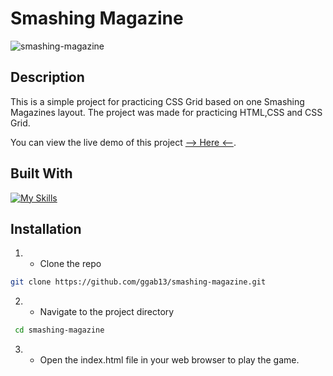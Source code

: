 # Smashing Magazine


![smashing-magazine](https://github.com/ggab13/smashing-magazine/assets/67071512/5da8fb4d-6673-4a02-9d09-2da9a147a5b7)



## Description

This is a simple project for practicing CSS Grid based on one Smashing Magazines layout. 
The project was made for practicing HTML,CSS and CSS Grid.

You can view the live demo of this project [--> Here <--](https://ggab13.github.io/smashing-magazine/).

## Built With

[![My Skills](https://skillicons.dev/icons?i=html,css)](https://skillicons.dev)


## Installation 

1. - Clone the repo
 ```sh
git clone https://github.com/ggab13/smashing-magazine.git
   ```

2. - Navigate to the project directory
```sh
 cd smashing-magazine
 ```
3. - Open the index.html file in your web browser to play the game.
